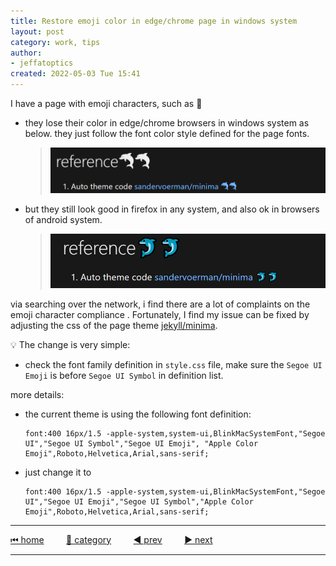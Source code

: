 ```yaml
---
title: Restore emoji color in edge/chrome page in windows system
layout: post
category: work, tips
author: 
- jeffatoptics
created: 2022-05-03 Tue 15:41
---
```


I have a page with emoji characters, such as 🐬

- they lose their color in edge/chrome browsers in windows system as below. they just follow the font color style defined for the page fonts.
    >
    >![emoji lose color](../assets/20220503/bw-emoji.png)

- but they still look good in firefox in any system, and also ok in browsers of android system. 
    >
    >![emoji with color](../assets/20220503/color-emoji.png)

via searching over the network, i find there are a lot of complaints on the emoji character compliance . Fortunately, I find my issue can be fixed by adjusting the css of the page theme [jekyll/minima](https://github.com/jekyll/minima).

💡 The change is very simple:

- check the font family definition in `style.css` file, make sure the `Segoe UI Emoji` is before `Segoe UI Symbol` in definition list.

more details:

- the current theme is using the following font definition:
    ```
    font:400 16px/1.5 -apple-system,system-ui,BlinkMacSystemFont,"Segoe UI","Segoe UI Symbol","Segoe UI Emoji", "Apple Color Emoji",Roboto,Helvetica,Arial,sans-serif;
    ```

- just change it to
    ```
    font:400 16px/1.5 -apple-system,system-ui,BlinkMacSystemFont,"Segoe UI","Segoe UI Emoji","Segoe UI Symbol","Apple Color Emoji",Roboto,Helvetica,Arial,sans-serif;
    ```

---

[⏮ home](../index.md) &nbsp; &nbsp; &nbsp; &nbsp; [🔀 category](../category.md) &nbsp; &nbsp; &nbsp; &nbsp; [◀️ prev](./2022-05-02-make-minima-perfect.md) &nbsp; &nbsp; &nbsp; &nbsp; [▶️ next]()

---
